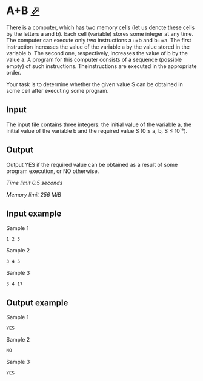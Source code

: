 # A+B [⬀](https://www.e-olymp.com/en/problems/6174)

There is a computer, which has two memory cells (let us denote these cells by the letters a and b). Each cell (variable) stores some integer at any time. The computer can execute only two instructions a+=b and b+=a. The first instruction increases the value of the variable a by the value stored in the variable b. The second one, respectively, increases the value of b by the value a. A program for this computer consists of a sequence (possible empty) of such instructions. Theinstructions are executed in the appropriate order.

Your task is to determine whether the given value S can be obtained in some cell after executing some program.

## Input

The input file contains three integers: the initial value of the variable a, the initial value of the variable b and the required value S (0 ≤ a, b, S ≤ 10¹⁸).

## Output

Output YES if the required value can be obtained as a result of some program execution, or NO otherwise.

_Time limit 0.5 seconds_

_Memory limit 256 MiB_

## Input example
Sample 1
```
1 2 3
```

Sample 2
```
3 4 5
```

Sample 3
```
3 4 17
```

## Output example
Sample 1
```
YES
```

Sample 2
```
NO
```

Sample 3
```
YES
```